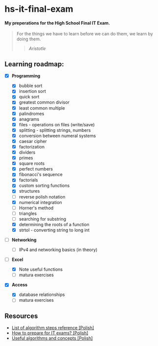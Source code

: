 # hs-it-final-exam

#### My preperations for the High School Final IT Exam.

> For the things we have to learn before we can do them, we learn by doing them.
>
> > _Aristotle_

## Learning roadmap:

-   [x] **Programming**

    -   [x] bubble sort
    -   [x] insertion sort
    -   [x] quick sort
    -   [x] greatest common divisor
    -   [x] least common multiple
    -   [x] palindromes
    -   [x] anagrams
    -   [x] files - operations on files (write/save)
    -   [x] splitting - splitting strings, numbers
    -   [x] conversion between numeral systems
    -   [x] caesar cipher
    -   [x] factorization
    -   [x] dividers
    -   [x] primes
    -   [x] square roots
    -   [x] perfect numbers
    -   [x] fibonacci's sequence
    -   [x] factorials
    -   [x] custom sorting functions
    -   [x] structures
    -   [ ] reverse polish notation
    -   [x] numerical integration
    -   [ ] Horner's method
    -   [ ] triangles
    -   [ ] searching for substring
    -   [x] determining the roots of a function
    -   [x] strtol - converting string to long int

-   [ ] **Networking**

    -   [ ] IPv4 and networking basics (in theory)

-   [ ] **Excel**

    -   [x] Note useful functions
    -   [ ] matura exercises

-   [x] **Access**
    -   [x] database relationships
    -   [ ] matura exercises

## Resources

-   [List of algorithm steps reference [Polish]](https://eduinf.waw.pl/inf/alg/001_search/0001.php)
-   [How to prepare for IT exams? [Polish]](http://binarnie.pl/maturazinformatyki/)
-   [Useful algorithms and concepts [Polish]](https://sszczep.github.io/Niezbednik-Maturzysty-Informatyka/)
